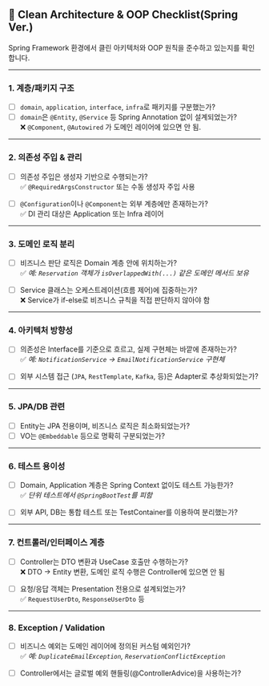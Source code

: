 ## 🧼 Clean Architecture & OOP Checklist(Spring Ver.)

Spring Framework 환경에서 클린 아키텍처와 OOP 원칙을 준수하고 있는지를 확인합니다.

---

### 1. 계층/패키지 구조

- [ ] `domain`, `application`, `interface`, `infra`로 패키지를 구분했는가?
- [ ] `domain`은 `@Entity`, `@Service` 등 Spring Annotation 없이 설계되었는가?  
  ❌ `@Component`, `@Autowired` 가 도메인 레이어에 있으면 안 됨.

---

### 2. 의존성 주입 & 관리

- [ ] 의존성 주입은 생성자 기반으로 수행되는가?  
  ✅ `@RequiredArgsConstructor` 또는 수동 생성자 주입 사용

- [ ] `@Configuration`이나 `@Component`는 외부 계층에만 존재하는가?  
  ✅ DI 관리 대상은 Application 또는 Infra 레이어

---

### 3. 도메인 로직 분리

- [ ] 비즈니스 판단 로직은 Domain 계층 안에 위치하는가?  
  ✅ *예: `Reservation` 객체가 `isOverlappedWith(...)` 같은 도메인 메서드 보유*

- [ ] Service 클래스는 오케스트레이션(흐름 제어)에 집중하는가?  
  ❌ Service가 if-else로 비즈니스 규칙을 직접 판단하지 않아야 함

---

### 4. 아키텍처 방향성

- [ ] 의존성은 Interface를 기준으로 흐르고, 실제 구현체는 바깥에 존재하는가?  
  ✅ *예: `NotificationService` → `EmailNotificationService` 구현체*

- [ ] 외부 시스템 접근 (`JPA`, `RestTemplate`, `Kafka`, 등)은 Adapter로 추상화되었는가?

---

### 5. JPA/DB 관련

- [ ] Entity는 JPA 전용이며, 비즈니스 로직은 최소화되었는가?
- [ ] VO는 `@Embeddable` 등으로 명확히 구분되었는가?

---

### 6. 테스트 용이성

- [ ] Domain, Application 계층은 Spring Context 없이도 테스트 가능한가?  
  ✅ *단위 테스트에서 `@SpringBootTest`를 피함*

- [ ] 외부 API, DB는 통합 테스트 또는 TestContainer를 이용하여 분리했는가?

---

### 7. 컨트롤러/인터페이스 계층

- [ ] Controller는 DTO 변환과 UseCase 호출만 수행하는가?  
  ❌ DTO → Entity 변환, 도메인 로직 수행은 Controller에 있으면 안 됨

- [ ] 요청/응답 객체는 Presentation 전용으로 설계되었는가?  
  ✅ `RequestUserDto`, `ResponseUserDto` 등

---

### 8. Exception / Validation

- [ ] 비즈니스 예외는 도메인 레이어에 정의된 커스텀 예외인가?  
  ✅ *예: `DuplicateEmailException`, `ReservationConflictException`*

- [ ] Controller에서는 글로벌 예외 핸들링(@ControllerAdvice)을 사용하는가?

